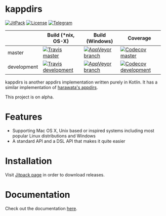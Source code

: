 # kappdirs

[![JitPack](https://img.shields.io/jitpack/v/erayerdin/kappdirs.svg?label=version&logo=kotlin&logoColor=ffffff&style=flat-square)][jitpack_url]
[![License](https://img.shields.io/badge/license-Apache%20License%203.0-cccccc.svg?style=flat-square)](LICENSE.txt)
[![Telegram](https://img.shields.io/badge/telegram-%40erayerdin-%2332afed.svg?style=flat-square&logo=telegram&logoColor=white)](https://t.me/erayerdin)

[jitpack_url]: https://jitpack.io/#erayerdin/kappdirs

|             | Build (*nix, OS-X) | Build (Windows) | Coverage |
|-------------|--------------------|-----------------|----------|
| master      | [![Travis master](https://img.shields.io/travis/com/erayerdin/kappdirs/master.svg?style=flat-square&logo=travis&logoColor=white)][travis_url] | [![AppVeyor branch](https://img.shields.io/appveyor/ci/erayerdin/kappdirs/master.svg?style=flat-square)][appveyor_url] | [![Codecov master](https://img.shields.io/codecov/c/github/erayerdin/kappdirs/master.svg?style=flat-square&logo=codecov&logoColor=white)][codecov_url]      |
| development | [![Travis development](https://img.shields.io/travis/com/erayerdin/kappdirs/development.svg?style=flat-square&logo=travis&logoColor=white)][travis_url] | [![AppVeyor branch](https://img.shields.io/appveyor/ci/erayerdin/kappdirs/development.svg?style=flat-square)][appveyor_url] | [![Codecov development](https://img.shields.io/codecov/c/github/erayerdin/kappdirs/development.svg?style=flat-square&logo=codecov&logoColor=white)][codecov_url] |

[travis_url]: https://travis-ci.com/erayerdin/kappdirs
[appveyor_url]: https://ci.appveyor.com/project/erayerdin/kappdirs
[codecov_url]: https://codecov.io/gh/erayerdin/kappdirs

kappdirs is another appdirs implementation written purely in Kotlin. It has
a similar implementation of [harawata's appdirs](https://github.com/harawata/appdirs).

This project is on alpha.

# Features

 - Supporting Mac OS X, Unix based or inspired systems including most popular
 Linux distributions and Windows
 - A standard API and a DSL API that makes it quite easier

# Installation

Visit [Jitpack page][jitpack_url] in order to download releases.

# Documentation

Check out the documentation [here](http://kappdirs.rtfd.io/).